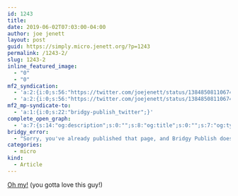 ```yaml
---
id: 1243
title: 
date: 2019-06-02T07:03:00-04:00
author: joe jenett
layout: post
guid: https://simply.micro.jenett.org/?p=1243
permalink: /1243-2/
slug: 1243-2
inline_featured_image:
  - "0"
  - "0"
mf2_syndication:
  - 'a:2:{i:0;s:56:"https://twitter.com/joejenett/status/1384850811067449345";i:1;s:56:"https://twitter.com/joejenett/status/1135139761138655232";}'
  - 'a:2:{i:0;s:56:"https://twitter.com/joejenett/status/1384850811067449345";i:1;s:56:"https://twitter.com/joejenett/status/1135139761138655232";}'
mf2_mp-syndicate-to:
  - 'a:1:{i:0;s:22:"bridgy-publish_twitter";}'
complete_open_graph:
  - 'a:7:{s:14:"og:description";s:0:"";s:8:"og:title";s:0:"";s:7:"og:type";s:0:"";s:12:"twitter:card";s:7:"summary";s:15:"twitter:creator";s:0:"";s:19:"twitter:description";s:0:"";s:8:"og:image";s:0:"";}'
bridgy_error:
  - "Sorry, you've already published that page, and Bridgy Publish doesn't support updating existing posts. Details: https://github.com/snarfed/bridgy/issues/84"
categories:
  - micro
kind:
  - Article
---
```

[Oh my!](https://www.kickscondor.com/fraidycat-(prototype-vid)/ "Fraidycat (Prototype Vid)") (you gotta love this guy!)